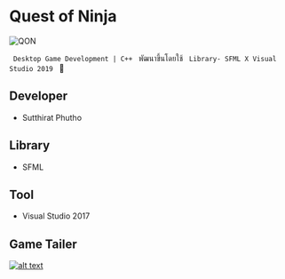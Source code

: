 # Quest of Ninja

![QON](https://github.com/radsadorn/Quest_of_Ninja/blob/master/QuestOfNinja/sprite/LOGO.png)

`  Desktop Game Development | C++  ` พัฒนาขึ้นโดยใช้ `  Library- SFML X Visual Studio 2019  ` 👾

## Developer

* Sutthirat Phutho

## Library

* SFML

## Tool 

* Visual Studio 2017

## Game Tailer

[![alt text](https://github.com/radsadorn/Quest_of_Ninja/blob/master/QON.jpg?raw=true)](https://www.youtube.com/watch?v=zPIRKE5LVkM&t=12s)
